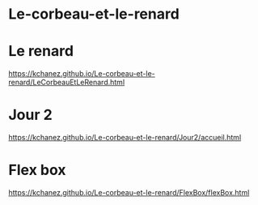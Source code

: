 # Le-corbeau-et-le-renard
# Le renard
https://kchanez.github.io/Le-corbeau-et-le-renard/LeCorbeauEtLeRenard.html

# Jour 2
https://kchanez.github.io/Le-corbeau-et-le-renard/Jour2/accueil.html

# Flex box
https://kchanez.github.io/Le-corbeau-et-le-renard/FlexBox/flexBox.html


